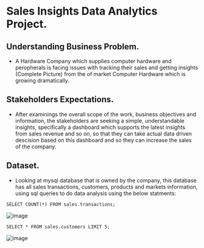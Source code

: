 # Sales Insights Data Analytics Project.

## Understanding Business Problem.

* A Hardware Company which supplies computer hardware and peropherals is facing issues with tracking their sales and getting insights (Complete Picture) from the of market Computer Hardware which is growing dramatically.

## Stakeholders Expectations.

* After examinings the overall scope of the work, business objectives and information, the stakeholders are seeking a simple, understandable insights, specifically a dashboard which supports the latest insights from sales revenue and so on, so that they can take actual data driven descision based on this dashboard and so they can increase the sales of the company.

## Dataset.

* Looking at mysql database that is owned by the company, this database has all sales transactions, customers, products and markets information, using sql queries to do data analysis using the below statments:

`SELECT COUNT(*) FROM sales.transactions;`

  ![image](https://user-images.githubusercontent.com/62806731/206025036-04c8d6e6-a7e1-44bd-966c-f49f3d61f874.png) 
  
`SELECT * FROM sales.customers LIMIT 5;`
 
 ![image](https://user-images.githubusercontent.com/62806731/206120157-7678249e-95dd-4211-91be-8c9cff93014a.png)

